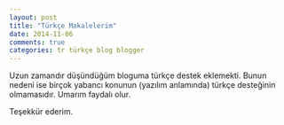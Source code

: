 ```yaml
---
layout: post
title: "Türkçe Makalelerim"
date: 2014-11-06
comments: true
categories: tr türkçe blog blogger 
---
```


Uzun zamandır düşündüğüm bloguma türkçe destek eklemekti. Bunun nedeni ise birçok yabancı konunun (yazılım anlamında) türkçe desteğinin olmamasıdır.
Umarım faydalı olur.

Teşekkür ederim.
 